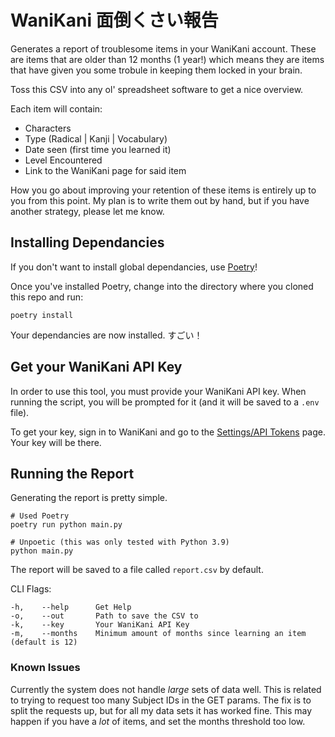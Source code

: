 # WaniKani 面倒くさい報告

Generates a report of troublesome items in your WaniKani account. These are items that are older than 12 months (1 year!) which means they are items that have given you some trobule in keeping them locked in your brain.

Toss this CSV into any ol' spreadsheet software to get a nice overview.

Each item will contain:

- Characters
- Type (Radical | Kanji | Vocabulary)
- Date seen (first time you learned it)
- Level Encountered
- Link to the WaniKani page for said item

How you go about improving your retention of these items is entirely up to you from this point. My plan is to write them out by hand, but if you have another strategy, please let me know.

## Installing Dependancies

If you don't want to install global dependancies, use [Poetry](https://python-poetry.org/)!

Once you've installed Poetry, change into the directory where you cloned this repo and run:

```
poetry install
```

Your dependancies are now installed. すごい！

## Get your WaniKani API Key

In order to use this tool, you must provide your WaniKani API key. When running the script, you will be prompted for it (and it will be saved to a `.env` file).

To get your key, sign in to WaniKani and go to the [Settings/API Tokens](https://www.wanikani.com/settings/personal_access_tokens) page. Your key will be there.

## Running the Report

Generating the report is pretty simple.

```
# Used Poetry
poetry run python main.py

# Unpoetic (this was only tested with Python 3.9)
python main.py
```

The report will be saved to a file called `report.csv` by default.

CLI Flags:

```
-h,    --help      Get Help
-o,    --out       Path to save the CSV to
-k,    --key       Your WaniKani API Key
-m,    --months    Minimum amount of months since learning an item (default is 12)
```

### Known Issues

Currently the system does not handle _large_ sets of data well. This is related to trying to request too many Subject IDs in the GET params. The fix is to split the requests up, but for all my data sets it has worked fine. This may happen if you have a _lot_ of items, and set the months threshold too low.
